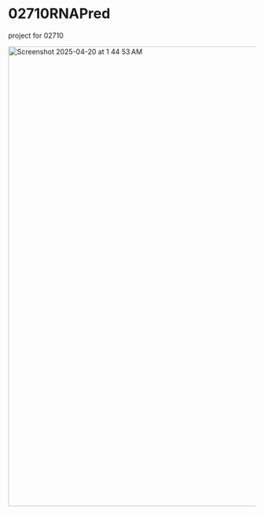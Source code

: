 # 02710RNAPred
project for 02710

<img width="936" alt="Screenshot 2025-04-20 at 1 44 53 AM" src="https://github.com/user-attachments/assets/764fb83f-5eb6-4a13-80a4-51029277d3d1" />
